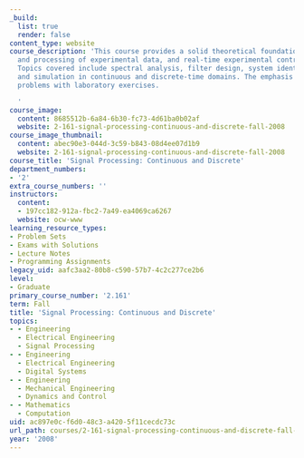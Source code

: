 ```yaml
---
_build:
  list: true
  render: false
content_type: website
course_description: 'This course provides a solid theoretical foundation for the analysis
  and processing of experimental data, and real-time experimental control methods.
  Topics covered include spectral analysis, filter design, system identification,
  and simulation in continuous and discrete-time domains. The emphasis is on practical
  problems with laboratory exercises.

  '
course_image:
  content: 8685512b-6a84-6b30-fc73-4d61ba0b02af
  website: 2-161-signal-processing-continuous-and-discrete-fall-2008
course_image_thumbnail:
  content: abec90e3-044d-3c59-b843-08d4ee07d1b9
  website: 2-161-signal-processing-continuous-and-discrete-fall-2008
course_title: 'Signal Processing: Continuous and Discrete'
department_numbers:
- '2'
extra_course_numbers: ''
instructors:
  content:
  - 197cc182-912a-fbc2-7a49-ea4069ca6267
  website: ocw-www
learning_resource_types:
- Problem Sets
- Exams with Solutions
- Lecture Notes
- Programming Assignments
legacy_uid: aafc3aa2-80b8-c590-57b7-4c2c277ce2b6
level:
- Graduate
primary_course_number: '2.161'
term: Fall
title: 'Signal Processing: Continuous and Discrete'
topics:
- - Engineering
  - Electrical Engineering
  - Signal Processing
- - Engineering
  - Electrical Engineering
  - Digital Systems
- - Engineering
  - Mechanical Engineering
  - Dynamics and Control
- - Mathematics
  - Computation
uid: ac897e0c-f6d0-48c3-a420-5f11cecdc73c
url_path: courses/2-161-signal-processing-continuous-and-discrete-fall-2008
year: '2008'
---
```

